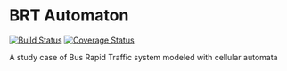 # BRT Automaton
[![Build Status](https://travis-ci.com/nickolasrm-UFRRJ/BRTAutomaton.jl.svg?branch=main)](https://travis-ci.com/nickolasrm-UFRRJ/BRTAutomaton.jl)
[![Coverage Status](https://coveralls.io/repos/github/nickolasrm-UFRRJ/BRTAutomaton.jl/badge.svg?branch=main)](https://coveralls.io/github/nickolasrm-UFRRJ/BRTAutomaton.jl?branch=main)

A study case of Bus Rapid Traffic system modeled with cellular automata